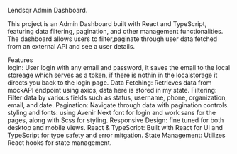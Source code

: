  Lendsqr Admin Dashboard.


 
This project is an Admin Dashboard built with React and TypeScript, featuring data filtering, pagination, and other management functionalities. The dashboard allows users to filter,paginate through user data fetched from an external API and see a user details.




Features<br/>
login: User login with any email and password, it saves the email to the local storeage which serves as a token, if there is nothin in the localstorage it directs you back to the login page.
Data Fetching: Retrieves data from mockAPI endpoint using axios, data here is stored in my state.
Filtering: Filter data by various fields such as status, username, phone, organization, email, and date.
Pagination: Navigate through data with pagination controls.
styling and fonts: using Avenir Next font for login and work sans for the pages, along with Scss for styling.
Responsive Design: fine tuned for both desktop and mobile views.
React & TypeScript: Built with React for UI and TypeScript for type safety and error mitgation.
State Management: Utilizes React hooks for state management.
